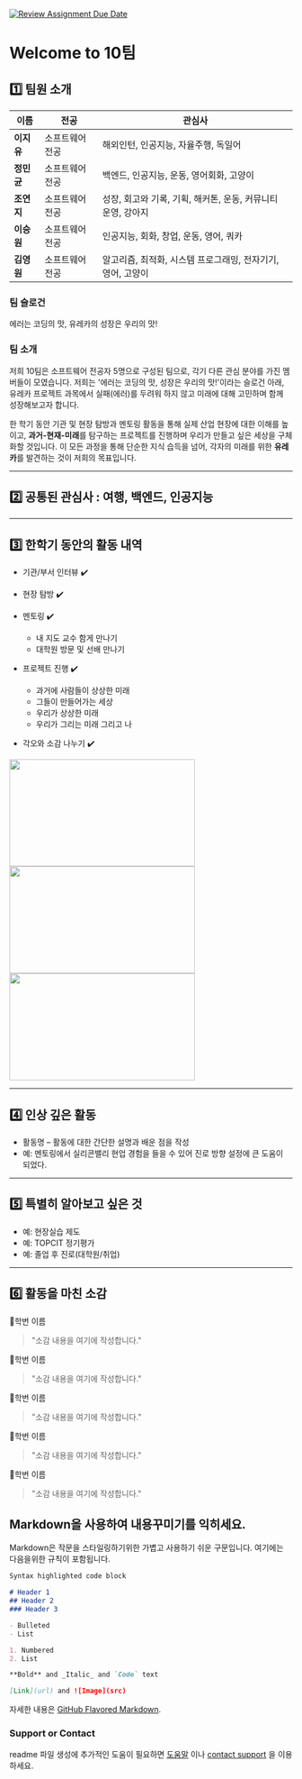 [![Review Assignment Due Date](https://classroom.github.com/assets/deadline-readme-button-22041afd0340ce965d47ae6ef1cefeee28c7c493a6346c4f15d667ab976d596c.svg)](https://classroom.github.com/a/74LBcwD_)
# Welcome to 10팀

## 1️⃣ 팀원 소개

| **이름** | **전공** | **관심사** |
| --- | --- | --- |
| **이지유** | 소프트웨어전공 | 해외인턴, 인공지능, 자율주행, 독일어 |
| **정민균** | 소프트웨어전공 | 백엔드, 인공지능, 운동, 영어회화, 고양이 |
| **조연지** | 소프트웨어전공 | 성장, 회고와 기록, 기획, 해커톤, 운동, 커뮤니티 운영, 강아지|
| **이승원** | 소프트웨어전공 | 인공지능, 회화, 창업, 운동, 영어, 쿼카 |
| **김영원** | 소프트웨어전공 | 알고리즘, 최적화, 시스템 프로그래밍, 전자기기, 영어, 고양이 |

### 팀 슬로건

에러는 코딩의 맛, 유레카의 성장은 우리의 맛!

### 팀 소개

저희 10팀은 소프트웨어 전공자 5명으로 구성된 팀으로, 각기 다른 관심 분야를 가진 멤버들이 모였습니다. 저희는 '에러는 코딩의 맛, 성장은 우리의 맛!'이라는 슬로건 아래, 유레카 프로젝트 과목에서 실패(에러)를 두려워 하지 않고 미래에 대해 고민하며 함께 성장해보고자 합니다.

한 학기 동안 기관 및 현장 탐방과 멘토링 활동을 통해 실제 산업 현장에 대한 이해를 높이고, **과거-현재-미래**를 탐구하는 프로젝트를 진행하며 우리가 만들고 싶은 세상을 구체화할 것입니다. 이 모든 과정을 통해 단순한 지식 습득을 넘어, 각자의 미래를 위한 **유레카**를 발견하는 것이 저희의 목표입니다.

***

## 2️⃣ 공통된 관심사 : 여행, 백엔드, 인공지능

***

## 3️⃣ 한학기 동안의 활동 내역 

- 기관/부서 인터뷰 ✔️  

- 현장 탐방 ✔️  

- 멘토링 ✔️  
  - 내 지도 교수 함게 만나기
  - 대학원 방문 및 선배 만나기

- 프로젝트 진행 ✔️  
  - 과거에 사람들이 상상한 미래
  - 그들이 만들어가는 세상
  - 우리가 상상한 미래
  - 우리가 그리는 미래 그리고 나

- 각오와 소감 나누기 ✔️  


<!-- 활동 사진 추가 예시 -->
<img src="https://pixnio.com/free-images/2017/08/14/2017-08-14-13-09-09-960x651.jpg?text=활동사진1" width="330" height="190"/>
<img src="https://pixnio.com/free-images/2017/08/14/2017-08-14-20-51-02-960x640.jpg?text=활동사진2" width="330" height="190"/>
<img src="https://pixnio.com/free-images/2017/08/15/2017-08-15-10-05-39-960x640.jpg?text=활동사진3" width="330" height="190"/>

***

## 4️⃣ 인상 깊은 활동

- 활동명 – 활동에 대한 간단한 설명과 배운 점을 작성  
- 예: 멘토링에서 실리콘밸리 현업 경험을 들을 수 있어 진로 방향 설정에 큰 도움이 되었다.  

***

## 5️⃣ 특별히 알아보고 싶은 것
- 예: 현장실습 제도
- 예: TOPCIT 정기평가
- 예: 졸업 후 진로(대학원/취업)

***

## 6️⃣ 활동을 마친 소감

🔗학번 이름  
> "소감 내용을 여기에 작성합니다."

🔗학번 이름  
> "소감 내용을 여기에 작성합니다."

🔗학번 이름  
> "소감 내용을 여기에 작성합니다."

🔗학번 이름  
> "소감 내용을 여기에 작성합니다."

🔗학번 이름  
> "소감 내용을 여기에 작성합니다."


## Markdown을 사용하여 내용꾸미기를 익히세요.

Markdown은 작문을 스타일링하기위한 가볍고 사용하기 쉬운 구문입니다. 여기에는 다음을위한 규칙이 포함됩니다.

```markdown
Syntax highlighted code block

# Header 1
## Header 2
### Header 3

- Bulleted
- List

1. Numbered
2. List

**Bold** and _Italic_ and `Code` text

[Link](url) and ![Image](src)
```

자세한 내용은 [GitHub Flavored Markdown](https://guides.github.com/features/mastering-markdown/).

### Support or Contact

readme 파일 생성에 추가적인 도움이 필요하면 [도움말](https://help.github.com/articles/about-readmes/) 이나 [contact support](https://github.com/contact) 을 이용하세요.

